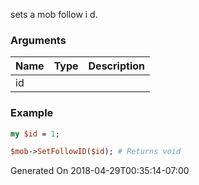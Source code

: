 sets a mob follow i d.
### Arguments
**Name**|**Type**|**Description**
:---|:---|:---
id||

### Example

```perl
my $id = 1;

$mob->SetFollowID($id); # Returns void
```


Generated On 2018-04-29T00:35:14-07:00